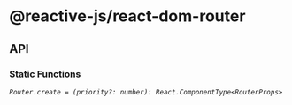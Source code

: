 # @reactive-js/react-dom-router

## API

### Static Functions

*`Router.create = (priority?: number): React.ComponentType<RouterProps> `*
